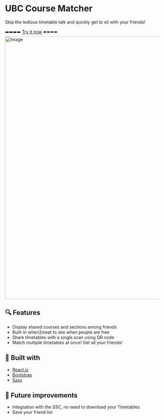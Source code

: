 # UBC Course Matcher
Skip the tedious timetable talk and quickly get to sit with your friends!

➡️➡️➡️➡️ [Try it now](https://ubc-course-matcher.netlify.app/) ⬅️⬅️⬅️⬅️
<img width="862" alt="image" src="https://user-images.githubusercontent.com/99060936/213820681-0bbd9259-7ba1-4e3a-86d9-1ee6f18a1eb7.png">

## 🔍 Features
* Display shared courses and sections among friends
* Built-in when2meet to see when people are free
* Share timetables with a single scan using QR code
* Match multiple timetables at once! Get all your friends!
## 👷 Built with
* [React.js](https://reactjs.org/)
* [Bootstrap](http://getbootstrap.com/)
* [Sass](https://sass-lang.com/)
## 🔭 Future improvements
* Integration with the SSC, no need to download your Timetables
* Save your friend list
